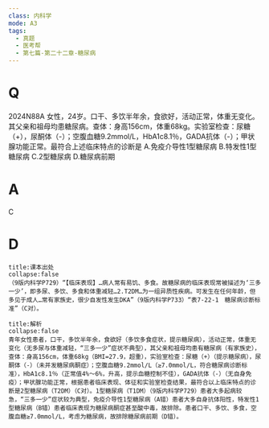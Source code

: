 ```yaml
---
class: 内科学
mode: A3
tags:
  - 真题
  - 医考帮
  - 第七篇-第二十二章-糖尿病
---
```


# Q
2024N88A 女性，24岁。口干、多饮半年余，食欲好，活动正常，体重无变化。其父亲和祖母均患糖尿病。查体：身高156cm，体重68kg。实验室检查：尿糖（+），尿酮体（-）；空腹血糖9.2mmol/L，HbA1c8.1％，GADA抗体（-）；甲状腺功能正常。最符合上述临床特点的诊断是
A.免疫介导性1型糖尿病
B.特发性1型糖尿病
C.2型糖尿病
D.糖尿病前期

# A
C
# D
```ad-note
title:课本出处
collapse:false
（9版内科学P729）“【临床表现】…病人常有易饥、多食。故糖尿病的临床表现常被描述为‘三多一少’，即多尿、多饮、多食和体重减轻…2.T2DM…为一组异质性疾病。可发生在任何年龄，但多见于成人…常有家族史，很少自发性发生DKA”（9版内科学P733）“表7-22-1　糖尿病诊断标准”（C对）。
```

```ad-summary
title:解析
collapse:false
青年女性患者，口干，多饮半年余，食欲好（多饮多食症状，提示糖尿病），活动正常，体重无变化（无多尿与体重减轻，“三多一少”症状不典型），其父亲和祖母均患有糖尿病（有家族史），查体：身高156cm，体重68kg（BMI=27.9，超重），实验室检查：尿糖（+）（提示糖尿病），尿酮体（-）（未并发糖尿病酮症）；空腹血糖9.2mmol/L（≥7.0mmol/L，符合糖尿病诊断标准），HbA1c8.1％（正常值4%～6%，升高，提示血糖控制不佳），GADA抗体（-）（无自身免疫）；甲状腺功能正常，根据患者临床表现、体征和实验室检查结果，最符合以上临床特点的诊断是2型糖尿病（T2DM）（C对）。1型糖尿病（T1DM）（9版内科学P729）患者大多起病较急，“三多一少”症状较为典型，免疫介导性1型糖尿病（A错）患者大多自身抗体阳性，特发性1型糖尿病（B错）患者临床表现为糖尿病酮症甚至酸中毒，故排除。患者口干、多饮、多食，空腹血糖≥7.0mmol/L，考虑为糖尿病，故排除糖尿病前期（D错）。
```

